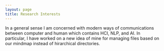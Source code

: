 ```yaml
---
layout: page
title: Research Interests
---
```

<!--
<img class="img-port" src="/public/images/sotothe.github.io">
-->
In a general sense I am concerned with modern ways of communications between computer and human which contains HCI, NLP, and AI.
In particular, I have worked on a new idea of mine for managing files based on our mindmap instead of hirarchical directories.
